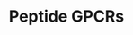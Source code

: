 ---
annotations:
- type: Pathway Ontology
  value: G protein mediated signaling pathway
authors:
- Nsalomonis
- MaintBot
- AlexanderPico
- Khanspers
- Mkutmon
- Egonw
- Zari
description: G protein–coupled receptors (GPCRs) which are also known as seven-(pass)-transmembrane
  domain receptors, 7TM receptors, heptahelical receptors, serpentine receptor, and
  G protein–linked receptors (GPLR), constitute a large protein family of receptors
  that detect molecules outside the cell and activate internal signal transduction
  pathways and, ultimately, cellular responses. Coupling with G proteins, they are
  called seven-transmembrane receptors because they pass through the cell membrane
  seven times. [https://en.wikipedia.org/wiki/G_protein%E2%80%93coupled_receptor Wikipedia]   Proteins
  on this pathway have targeted assays available via the [https://assays.cancer.gov/available_assays?wp_id=WP24
  CPTAC Assay Portal]
last-edited: 2020-12-14
organisms:
- Homo sapiens
redirect_from:
- /index.php/Pathway:WP24
- /instance/WP24
schema-jsonld:
- '@context': https://schema.org/
  '@id': https://wikipathways.github.io/pathways/WP24.html
  '@type': Dataset
  creator:
    '@type': Organization
    name: WikiPathways
  description: G protein–coupled receptors (GPCRs) which are also known as seven-(pass)-transmembrane
    domain receptors, 7TM receptors, heptahelical receptors, serpentine receptor,
    and G protein–linked receptors (GPLR), constitute a large protein family of receptors
    that detect molecules outside the cell and activate internal signal transduction
    pathways and, ultimately, cellular responses. Coupling with G proteins, they are
    called seven-transmembrane receptors because they pass through the cell membrane
    seven times. [https://en.wikipedia.org/wiki/G_protein%E2%80%93coupled_receptor
    Wikipedia]   Proteins on this pathway have targeted assays available via the [https://assays.cancer.gov/available_assays?wp_id=WP24
    CPTAC Assay Portal]
  keywords:
  - SSTR3
  - NTSR1
  - ATP8A1
  - CXCR3
  - C3AR1
  - CCR10
  - GNRHR
  - MC3R
  - NTSR2
  - AGTR1
  - TACR2
  - CCKBR
  - EDNRA
  - OPRD1
  - OPRK1
  - SSTR5
  - TACR1
  - OPRL1
  - SSTR2
  - Oxytocin
  - NPY2R
  - TRHR
  - MC2R
  - AVPR2
  - CCR5
  - PPYR1
  - TACR3
  - NPY5R
  - FPRL2
  - CCR3
  - GALR3
  - Gi/Go Pathway
  - BDKRB1
  - CCR6
  - BRS3
  - CCKAR
  - CXCR4
  - GHSR
  - Bradykinin
  - Gs Pathway
  - SSTR4
  - AGTR2
  - OXTR
  - IL8RB
  - GALR2
  - IL8RA
  - GRPR
  - CCR-9
  - TSHR
  - HCRTR2
  - NPY1R
  - CCR7
  - CXCR6
  - C5R1
  - TAC4
  - MC1R
  - FY
  - HCRTR1
  - NPY6R
  - CX3CR1
  - FPR1
  - MC5R
  - CCR2
  - CCR4
  - FSHR
  - SSTR1
  - FPRL1
  - CCR8
  - Gq/G11 Pathway
  - MC4R
  - AVPR1A
  - BLR1
  - OPRM1
  - NMBR
  - LHCGR
  - GALR1
  - AVPR1B
  - EDNRB
  - BDKRB2
  - CCR1
  license: CC0
  name: Peptide GPCRs
seo: CreativeWork
title: Peptide GPCRs
wpid: WP24
---